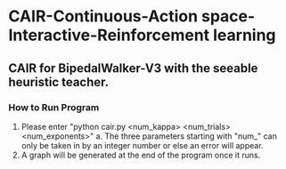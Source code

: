 # CAIR-Continuous-Action space-Interactive-Reinforcement learning

 ## CAIR for BipedalWalker-V3 with the seeable heuristic teacher. 
 
 ### How to Run Program
 1. Please enter "python cair.py <num_kappa> <num_trials> <num_exponents>"
    a. The three parameters starting with "num_" can only be taken in by an integer number or else an error will appear.
 2. A graph will be generated at the end of the program once it runs.
